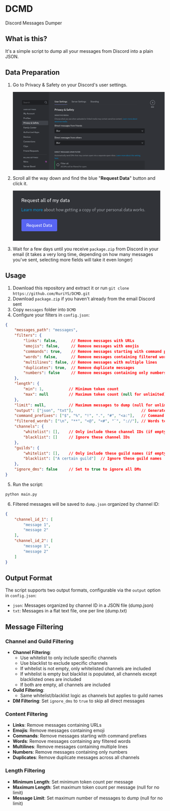 # DCMD

Discord Messages Dumper

## What is this?
It's a simple script to dump all your messages from Discord into a plain JSON.

## Data Preparation
1. Go to Privacy & Safety on your Discord's user settings.

    ![img](images/user-settings.png)

2. Scroll all the way down and find the blue "**Request Data**" button and click it.
  
    ![img](images/request-data.png)

3. Wait for a few days until you receive `package.zip` from Discord in your email (it takes a very long time, depending on how many messages you've sent, selecting more fields will take it even longer)

## Usage

1. Download this repository and extract it or run `git clone https://github.com/RuriYS/DCMD.git`
2. Download `package.zip` if you haven't already from the email Discord sent 
3. Copy `messages` folder into `DCMD`
4. Configure your filters in `config.json`:
```json
{
    "messages_path": "messages",
    "filters": {
        "links": false,      // Remove messages with URLs
        "emojis": false,     // Remove messages with emojis
        "commands": true,    // Remove messages starting with command prefixes
        "words": false,      // Remove messages containing filtered words
        "multilines": false, // Remove messages with multiple lines
        "duplicates": true,  // Remove duplicate messages
        "numbers": false     // Remove messages containing only numbers
    },
    "length": {
        "min": 1,           // Minimum token count
        "max": null         // Maximum token count (null for unlimited)
    },
    "limit": null,          // Maximum messages to dump (null for unlimited)
    "output": ["json", "txt"],                              // Generate both formats
    "command_prefixes": ["$", "%", "!", ".", "#", "<a:"],   // Command prefixes to filter
    "filtered_words": ["\n", "**", "<@", "<#", "`", "://"], // Words to filter
    "channels": {
        "whitelist": [],    // Only include these channel IDs (if empty, use blacklist)
        "blacklist": []     // Ignore these channel IDs
    },
    "guilds": {
        "whitelist": [],    // Only include these guild names (if empty, use blacklist)
        "blacklist": ["A certain guild"]  // Ignore these guild names
    },
    "ignore_dms": false     // Set to true to ignore all DMs
}
```
5. Run the script:
```bash
python main.py
```
6. Filtered messages will be saved to `dump.json` organized by channel ID:
```json
{
    "channel_id_1": [
        "message 1",
        "message 2"
    ],
    "channel_id_2": [
        "message 1",
        "message 2"
    ]
}
```

## Output Format
The script supports two output formats, configurable via the `output` option in `config.json`:
- `json`: Messages organized by channel ID in a JSON file (dump.json)
- `txt`: Messages in a flat text file, one per line (dump.txt)


## Message Filtering

### Channel and Guild Filtering
- **Channel Filtering**: 
  - Use whitelist to only include specific channels
  - Use blacklist to exclude specific channels
  - If whitelist is not empty, only whitelisted channels are included
  - If whitelist is empty but blacklist is populated, all channels except blacklisted ones are included
  - If both are empty, all channels are included
- **Guild Filtering**: 
  - Same whitelist/blacklist logic as channels but applies to guild names
- **DM Filtering**: Set `ignore_dms` to `true` to skip all direct messages

### Content Filtering
- **Links**: Remove messages containing URLs
- **Emojis**: Remove messages containing emoji
- **Commands**: Remove messages starting with command prefixes
- **Words**: Remove messages containing any filtered words
- **Multilines**: Remove messages containing multiple lines
- **Numbers**: Remove messages containing only numbers
- **Duplicates**: Remove duplicate messages across all channels

### Length Filtering
- **Minimum Length**: Set minimum token count per message
- **Maximum Length**: Set maximum token count per message (null for no limit)
- **Message Limit**: Set maximum number of messages to dump (null for no limit)